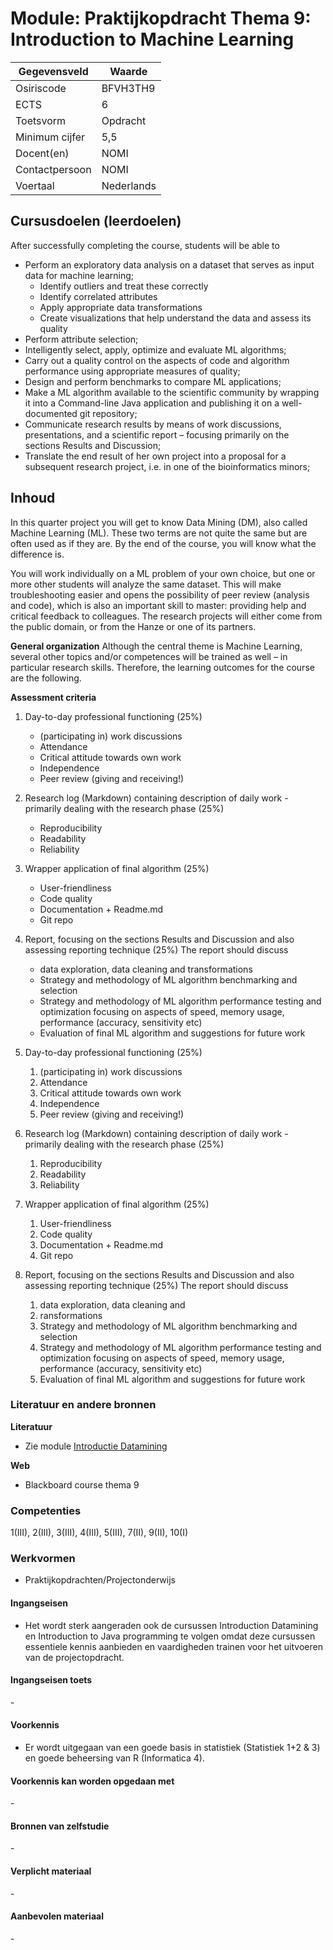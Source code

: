 # Module: Praktijkopdracht Thema 9: Introduction to Machine Learning

| Gegevensveld  | Waarde |
| ------------- | ------------- |
| Osiriscode  | BFVH3TH9  |
| ECTS  | 6 |
| Toetsvorm  | Opdracht |
| Minimum cijfer  | 5,5 |
| Docent(en)  | NOMI |
| Contactpersoon  | NOMI |
| Voertaal  | Nederlands |

## Cursusdoelen (leerdoelen)

After successfully completing the course, students will be able to 
- Perform an exploratory data analysis on a dataset that serves as input data for machine learning;
    - Identify outliers and treat these correctly
    - Identify correlated attributes
    - Apply appropriate data transformations
    - Create visualizations that help understand the data and assess its quality
- Perform attribute selection;
- Intelligently select, apply, optimize and evaluate ML algorithms;
- Carry out a quality control on the aspects of code and algorithm performance using appropriate measures of quality;
- Design and perform benchmarks to compare ML applications;
- Make a ML algorithm available to the scientific community by wrapping it into a Command-line Java application and publishing it on a well-documented git repository;
- Communicate research results by means of work discussions, presentations, and a scientific report – focusing primarily on the sections Results and Discussion;
- Translate the end result of her own project into a proposal for a subsequent research project, i.e. in one of the bioinformatics minors;


## Inhoud

In this quarter project you will get to know Data Mining (DM), also called Machine Learning (ML). These two terms are not quite the same but are often used as if they are. By the end of the course, you will know what the difference is.

You will work individually on a ML problem of your own choice, but one or more other students will analyze the same dataset. This will make troubleshooting easier and opens the possibility of peer review (analysis and code), which is also an important skill to master: providing help and critical feedback to colleagues. The research projects will either come from the public domain, or from the Hanze or one of its partners.

**General organization**
Although the central theme is Machine Learning, several other topics and/or competences will be trained as well – in particular research skills. Therefore, the learning outcomes for the course are the following.

**Assessment criteria**  

1. Day-to-day professional functioning (25%)
    - (participating in) work discussions
    - Attendance
    - Critical attitude towards own work
    - Independence
    - Peer review (giving and receiving!)
2. Research log (Markdown) containing description of daily work - primarily dealing with the research phase (25%)
    - Reproducibility
    - Readability
    - Reliability
3. Wrapper application of final algorithm (25%)
    - User-friendliness
    - Code quality
    - Documentation + Readme.md
    - Git repo
4.	Report, focusing on the sections Results and Discussion and also assessing reporting technique (25%)
The report should discuss  
    - data exploration, data cleaning and transformations 
    - Strategy and methodology of ML algorithm benchmarking and selection
    - Strategy and methodology of ML algorithm performance testing and optimization focusing on aspects of speed, memory usage, performance (accuracy, sensitivity etc)
    - Evaluation of final ML algorithm and suggestions for future work


1. Day-to-day professional functioning (25%)  
    1. (participating in) work discussions  
    2. Attendance  
    3. Critical attitude towards own work  
    4. Independence  
    5. Peer review (giving and receiving!)
2. Research log (Markdown) containing description of daily work - primarily dealing with the research phase (25%)  
    1.	Reproducibility  
    2.	Readability  
    3.	Reliability  
3.	Wrapper application of final algorithm (25%)  
    1.	User-friendliness  
    2.	Code quality  
    3.	Documentation + Readme.md  
    4.	Git repo  
4.	Report, focusing on the sections Results and Discussion and also assessing reporting technique (25%)
The report should discuss  
    1. data exploration, data cleaning and  
    2. ransformations   
    3. Strategy and methodology of ML algorithm benchmarking and selection  
    4. Strategy and methodology of ML algorithm   performance testing and optimization focusing on aspects of speed, memory usage, performance (accuracy, sensitivity etc)
    5. Evaluation of final ML algorithm and suggestions for future work

### Literatuur en andere bronnen

**Literatuur**  
- Zie module [Introductie Datamining](introductie_datamining.md)

**Web**
- Blackboard course thema 9

### Competenties
1(III), 2(III), 3(III), 4(III), 5(III), 7(II), 9(II), 10(I)

### Werkvormen  
- Praktijkopdrachten/Projectonderwijs  

#### Ingangseisen 
- Het wordt sterk aangeraden ook de cursussen Introduction Datamining en Introduction to Java programming te volgen omdat deze cursussen essentiele kennis aanbieden en vaardigheden trainen voor het uitvoeren van de projectopdracht.

#### Ingangseisen toets
\- 

#### Voorkennis
- Er wordt uitgegaan van een goede basis in statistiek (Statistiek 1+2 & 3) en goede beheersing van R (Informatica 4).

#### Voorkennis kan worden opgedaan met
\-

#### Bronnen van zelfstudie
\-

#### Verplicht materiaal
\-

#### Aanbevolen materiaal
\-

